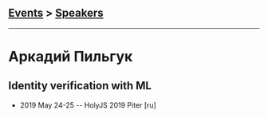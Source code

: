 ## [Events](../README.md) > [Speakers](../speakers.md)
---

# Аркадий Пильгук

## Identity verification with ML
- 2019 May 24-25 -- HolyJS 2019 Piter [ru]   
